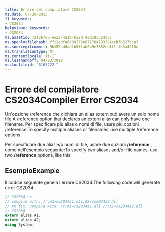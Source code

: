 ```yaml
---
title: Errore del compilatore CS2034
ms.date: 07/20/2015
f1_keywords:
- CS2034
helpviewer_keywords:
- CS2034
ms.assetid: 72f2b785-ee23-4a1b-b12d-42d19c324d5e
ms.openlocfilehash: ff22adfa6d09278e871704193321aeb7b527bca3
ms.sourcegitcommit: 9b552addadfb57fab0b9e7852ed4f1f1b8a42f8e
ms.translationtype: MT
ms.contentlocale: it-IT
ms.lasthandoff: 04/23/2019
ms.locfileid: "61652221"
---
```

# <a name="compiler-error-cs2034"></a><span data-ttu-id="dda87-102">Errore del compilatore CS2034</span><span class="sxs-lookup"><span data-stu-id="dda87-102">Compiler Error CS2034</span></span>
<span data-ttu-id="dda87-103">Un'opzione /reference che dichiara un alias extern può avere un solo nome file.</span><span class="sxs-lookup"><span data-stu-id="dda87-103">A /reference option that declares an extern alias can only have one filename.</span></span> <span data-ttu-id="dda87-104">Per specificare più alias o nomi di file, usare più opzioni /reference.</span><span class="sxs-lookup"><span data-stu-id="dda87-104">To specify multiple aliases or filenames, use multiple /reference options.</span></span>  
  
 <span data-ttu-id="dda87-105">Per specificare due alias e/o nomi di file, usare due opzioni **/reference** , come nell'esempio seguente:</span><span class="sxs-lookup"><span data-stu-id="dda87-105">To specify two aliases and/or file names, use two **/reference** options, like this:</span></span>  
  
## <a name="example"></a><span data-ttu-id="dda87-106">Esempio</span><span class="sxs-lookup"><span data-stu-id="dda87-106">Example</span></span>  
 <span data-ttu-id="dda87-107">Il codice seguente genera l'errore CS2034.</span><span class="sxs-lookup"><span data-stu-id="dda87-107">The following code will generate error CS2034.</span></span>  
  
```csharp  
// CS2034.cs  
// compile with: /r:A1=cs2034a1.dll;A2=cs2034a2.dll  
// to fix, compile with: /r:A1=cs2034a1.dll /r:A2=cs2034a2.dll  
// CS2034  
extern alias A1;  
extern alias A2;  
using System;  
```
